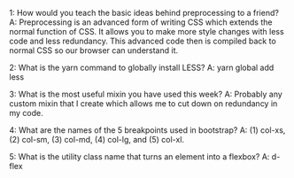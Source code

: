 <!-- Answers to the Self Study Questions go here -->

1: How would you teach the basic ideas behind preprocessing to a friend? 
A: Preprocessing is an advanced form of writing CSS which extends the normal function of CSS. It allows you to make more style changes with less code and less redundancy. This advanced code then is compiled back to normal CSS so our browser can understand it.

2: What is the yarn command to globally install LESS?
A: yarn global add less

3: What is the most useful mixin you have used this week?
A: Probably any custom mixin that I create which allows me to cut down on redundancy in my code.

4: What are the names of the 5 breakpoints used in bootstrap?
A: (1) col-xs, (2) col-sm, (3) col-md, (4) col-lg, and (5) col-xl.

5: What is the utility class name that turns an element into a flexbox?
A: d-flex